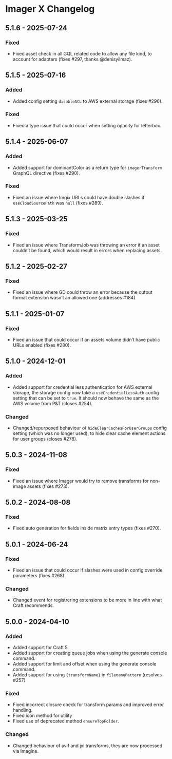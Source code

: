 # Imager X Changelog

## 5.1.6 - 2025-07-24

### Fixed
- Fixed asset check in all GQL related code to allow any file kind, to account for adapters (fixes #297, thanks @denisyilmaz).

## 5.1.5 - 2025-07-16

### Added
- Added config setting `disableACL` to AWS external storage (fixes #296).

### Fixed
- Fixed a type issue that could occur when setting opacity for letterbox.

## 5.1.4 - 2025-06-07

### Added
- Added support for dominantColor as a return type for `imagerTransform` GraphQL directive (fixes #290).

### Fixed
- Fixed an issue where Imgix URLs could have double slashes if `useCloudSourcePath` was `null` (fixes #289).

## 5.1.3 - 2025-03-25

### Fixed
- Fixed an issue where TransformJob was throwing an error if an asset couldn’t be found, which would result in errors when replacing assets.

## 5.1.2 - 2025-02-27

### Fixed
- Fixed an issue where GD could throw an error because the output format extension wasn’t an allowed one (addresses #184)

## 5.1.1 - 2025-01-07

### Fixed
- Fixed an issue that could occur if an assets volume didn’t have public URLs enabled (fixes #280).

## 5.1.0 - 2024-12-01

### Added
- Added support for credential less authentication for AWS external storage, the storage config now take a `useCredentialLessAuth` config setting that can be set to `true`. It should now behave the same as the AWS volume from P&T (closes #254).

### Changed
- Changed/repurposed behaviour of `hideClearCachesForUserGroups` config setting (which was no longer used), to hide clear cache element actions for user groups (closes #278).

## 5.0.3 - 2024-11-08

### Fixed
- Fixed an issue where Imager would try to remove transforms for non-image assets (fixes #273).

## 5.0.2 - 2024-08-08

### Fixed
- Fixed auto generation for fields inside matrix entry types (fixes #270).

## 5.0.1 - 2024-06-24

### Fixed
- Fixed an issue that could occur if slashes were used in config override parameters (fixes #268).

### Changed
- Changed event for registrering extensions to be more in line with what Craft recommends.

## 5.0.0 - 2024-04-10

### Added
- Added support for Craft 5
- Added support for creating queue jobs when using the generate console command.
- Added support for limit and offset when using the generate console command.
- Added support for using `{transformName}` in `filenamePattern` (resolves #257)

### Fixed
- Fixed incorrect closure check for transform params and improved error handling.
- Fixed icon method for utility
- Fixed use of deprecated method `ensureTopFolder`.

### Changed
- Changed behaviour of avif and jxl transforms, they are now processed via Imagine.
